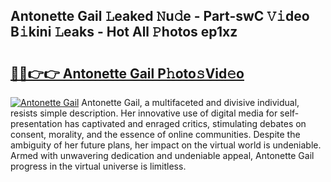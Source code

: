 ## Antonette Gail 𝙻eaked 𝙽u𝚍e - Part-swC 𝚅𝚒deo B𝚒kini 𝙻eaks - Hot All 𝙿hotos ep1xz

# <h2><a href="http://ld0anu6.urlbe.top/?page=Antonette+Gail">🔗🔗👉👉 Antonette Gail P𝚑oto𝚜Vid𝚎o</a></h2>

[![Antonette Gail](https://i.imgur.com/eBuTRDB.gif)](http://ld0anu6.urlbe.top/?page=Antonette+Gail)
Antonette Gail, a multifaceted and divisive individual, resists simple description. Her innovative use of digital media for self-presentation has captivated and enraged critics, stimulating debates on consent, morality, and the essence of online communities. Despite the ambiguity of her future plans, her impact on the virtual world is undeniable. Armed with unwavering dedication and undeniable appeal, Antonette Gail progress in the virtual universe is limitless.

